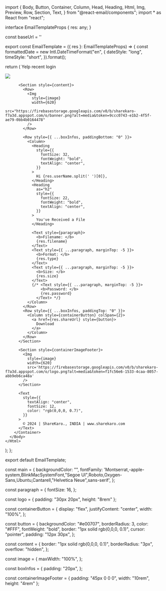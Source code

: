 import {
  Body,
  Button,
  Container,
  Column,
  Head,
  Heading,
  Html,
  Img,
  Preview,
  Row,
  Section,
  Text,
} from "@react-email/components";
import * as React from "react";

interface EmailTemplateProps {
  res: any;
}

const baseUrl = ''

export const EmailTemplate = ({ res }: EmailTemplateProps) => {
  const formattedDate = new Intl.DateTimeFormat("en", {
    dateStyle: "long",
    timeStyle: "short",
  }).format();

  return (
    <Html>
      <Head />
      <Preview>Yelp recent login</Preview>
      <Body style={main}>
        <Container>
          <Section style={logo}>
            <Img style={image} width={620} src='https://firebasestorage.googleapis.com/v0/b/sharekaro-f7a3d.appspot.com/o/only_logo.png?alt=media&token=f80848f5-dd14-4dd3-8810-d7567de874a2' />
          </Section>

          <Section style={content}>
            <Row>
              <Img
                style={image}
                width={620}
                src="https://firebasestorage.googleapis.com/v0/b/sharekaro-f7a3d.appspot.com/o/banner.png?alt=media&token=9ccc0743-e1b2-4f5f-ae79-0bb4b0164478"
              />
            </Row>

            <Row style={{ ...boxInfos, paddingBottom: "0" }}>
              <Column>
                <Heading
                  style={{
                    fontSize: 32,
                    fontWeight: "bold",
                    textAlign: "center",
                  }}
                >
                  Hi {res.userName.split(' ')[0]},
                </Heading>
                <Heading
                  as="h2"
                  style={{
                    fontSize: 22,
                    fontWeight: "bold",
                    textAlign: "center",
                  }}
                >
                  You've Received a File
                </Heading>

                <Text style={paragraph}>
                  <b>Filename: </b>
                  {res.filename}
                </Text>
                <Text style={{ ...paragraph, marginTop: -5 }}>
                  <b>Format: </b>
                  {res.type}
                </Text>
                <Text style={{ ...paragraph, marginTop: -5 }}>
                  <b>Size: </b>
                  {res.size}
                </Text>
                {/* <Text style={{ ...paragraph, marginTop: -5 }}>
                    <b>Password: </b>
                    {res.password}
                  </Text> */}
              </Column>
            </Row>
            <Row style={{ ...boxInfos, paddingTop: "0" }}>
              <Column style={containerButton} colSpan={2}>
                <a href={res.shareUrl} style={button}>
                  Download
                </a>
              </Column>
            </Row>
          </Section>

          <Section style={containerImageFooter}>
            <Img
              style={image}
              width={620}
              src='https://firebasestorage.googleapis.com/v0/b/sharekaro-f7a3d.appspot.com/o/logo.png?alt=media&token=f1fc56e6-1533-4caa-8057-abb9eb6ca48a'
            />
          </Section>

          <Text
            style={{
              textAlign: "center",
              fontSize: 12,
              color: "rgb(0,0,0, 0.7)",
            }}
          >
            © 2024 | ShareKaro., INDIA | www.sharekaro.com
          </Text>
        </Container>
      </Body>
    </Html>
  );
};

export default EmailTemplate;

const main = {
  backgroundColor: "",
  fontFamily:
    'Montserrat,-apple-system,BlinkMacSystemFont,"Segoe UI",Roboto,Oxygen-Sans,Ubuntu,Cantarell,"Helvetica Neue",sans-serif',
};

const paragraph = {
  fontSize: 16,
};

const logo = {
  padding: "30px 20px",
  height: "8rem"
};

const containerButton = {
  display: "flex",
  justifyContent: "center",
  width: "100%",
};

const button = {
  backgroundColor: "#e00707",
  borderRadius: 3,
  color: "#FFF",
  fontWeight: "bold",
  border: "1px solid rgb(0,0,0, 0.1)",
  cursor: "pointer",
  padding: "12px 30px",
};

const content = {
  border: "1px solid rgb(0,0,0, 0.1)",
  borderRadius: "3px",
  overflow: "hidden",
};

const image = {
  maxWidth: "100%",
};

const boxInfos = {
  padding: "20px",
};

const containerImageFooter = {
  padding: "45px 0 0 0",
  width: "10rem",
  height: "4rem"
};
